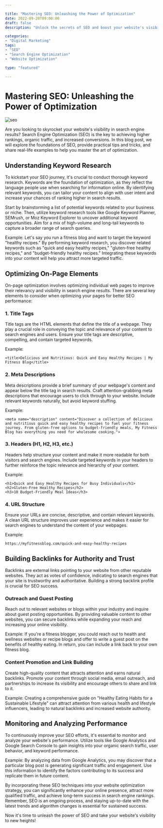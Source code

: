 ```yaml
--- 

title: "Mastering SEO: Unleashing the Power of Optimization"
date: 2022-09-28T09:00:00
draft: false
description: "Unlock the secrets of SEO and boost your website's visibility in search results"

categories:
- "Digital Marketing"
tags:
- "SEO"
- "Search Engine Optimization"
- "Website Optimization"

type: "featured"

---
```


# Mastering SEO: Unleashing the Power of Optimization

![seo](https://example.com/images/seo.jpg)

Are you looking to skyrocket your website's visibility in search engine results? Search Engine Optimization (SEO) is the key to achieving higher rankings, organic traffic, and increased conversions. In this blog post, we will explore the foundations of SEO, provide practical tips and tricks, and share real-life examples to help you master the art of optimization.

## Understanding Keyword Research

To kickstart your SEO journey, it's crucial to conduct thorough keyword research. Keywords are the foundation of optimization, as they reflect the language people use when searching for information online. By identifying relevant keywords, you can tailor your content to align with user intent and increase your chances of ranking higher in search results.

Start by brainstorming a list of potential keywords related to your business or niche. Then, utilize keyword research tools like Google Keyword Planner, SEMrush, or Moz Keyword Explorer to uncover additional keyword opportunities. Aim for a mix of high-volume and long-tail keywords to capture a broader range of search queries.

Example:
Let's say you run a fitness blog and want to target the keyword "healthy recipes." By performing keyword research, you discover related keywords such as "quick and easy healthy recipes," "gluten-free healthy recipes," and "budget-friendly healthy recipes." Integrating these keywords into your content will help you attract more targeted traffic.

## Optimizing On-Page Elements

On-page optimization involves optimizing individual web pages to improve their relevancy and visibility in search engine results. There are several key elements to consider when optimizing your pages for better SEO performance:

### 1. Title Tags
Title tags are the HTML elements that define the title of a webpage. They play a crucial role in conveying the topic and relevance of your content to search engines and users. Ensure your title tags are descriptive, compelling, and contain targeted keywords.

Example:
```
<title>Delicious and Nutritious: Quick and Easy Healthy Recipes | My Fitness Blog</title>
```

### 2. Meta Descriptions
Meta descriptions provide a brief summary of your webpage's content and appear below the title tag in search results. Craft attention-grabbing meta descriptions that encourage users to click through to your website. Include relevant keywords naturally, but avoid keyword stuffing.

Example:
```
<meta name="description" content="Discover a collection of delicious and nutritious quick and easy healthy recipes to fuel your fitness journey. From gluten-free options to budget-friendly meals, My Fitness Blog has everything you need for wholesome cooking.">
```

### 3. Headers (H1, H2, H3, etc.)
Headers help structure your content and make it more readable for both visitors and search engines. Include targeted keywords in your headers to further reinforce the topic relevance and hierarchy of your content.

Example:
```
<h1>Quick and Easy Healthy Recipes for Busy Individuals</h1>
<h2>Gluten-Free Healthy Recipes</h2>
<h3>10 Budget-Friendly Meal Ideas</h3>
```

### 4. URL Structure
Ensure your URLs are concise, descriptive, and contain relevant keywords. A clean URL structure improves user experience and makes it easier for search engines to understand the content of your webpages.

Example:
```
https://myfitnessblog.com/quick-and-easy-healthy-recipes
```

## Building Backlinks for Authority and Trust

Backlinks are external links pointing to your website from other reputable websites. They act as votes of confidence, indicating to search engines that your site is trustworthy and authoritative. Building a strong backlink profile is crucial for SEO success.

### Outreach and Guest Posting
Reach out to relevant websites or blogs within your industry and inquire about guest posting opportunities. By providing valuable content to other websites, you can secure backlinks while expanding your reach and increasing your online visibility.

Example:
If you're a fitness blogger, you could reach out to health and wellness websites or recipe blogs and offer to write a guest post on the benefits of healthy eating. In return, you can include a link back to your own fitness blog.

### Content Promotion and Link Building
Create high-quality content that attracts attention and earns natural backlinks. Promote your content through social media, email outreach, and partnerships to increase its visibility and encourage others to share and link to it.

Example:
Creating a comprehensive guide on "Healthy Eating Habits for a Sustainable Lifestyle" can attract attention from various health and lifestyle influencers, leading to natural backlinks and increased website authority.

## Monitoring and Analyzing Performance

To continuously improve your SEO efforts, it's essential to monitor and analyze your website's performance. Utilize tools like Google Analytics and Google Search Console to gain insights into your organic search traffic, user behavior, and keyword performance.

Example:
By analyzing data from Google Analytics, you may discover that a particular blog post is generating significant traffic and engagement. Use this information to identify the factors contributing to its success and replicate them in future content.

By incorporating these SEO techniques into your website optimization strategy, you can significantly enhance your online presence, attract more qualified traffic, and achieve long-term success in search engine rankings. Remember, SEO is an ongoing process, and staying up-to-date with the latest trends and algorithm changes is essential for sustained success.

Now it's time to unleash the power of SEO and take your website's visibility to new heights!
